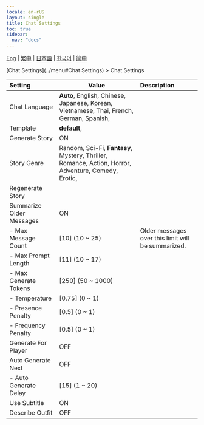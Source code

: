 ```yaml
---
locale: en-rUS
layout: single
title: Chat Settings
toc: true
sidebar:
  nav: "docs"
---
```

[Eng](/dancexr/menu/2025.4/chat/chat_settings) | [繁中](/tw/dancexr/menu/2025.4/chat/chat_settings) | [日本語](/jp/dancexr/menu/2025.4/chat/chat_settings) | [한국어](/kr/dancexr/menu/2025.4/chat/chat_settings) | [简中](/zh/dancexr/menu/2025.4/chat/chat_settings)

[Chat Settings](../menu#Chat Settings) > Chat Settings



| Setting | Value | Description |
| :--- | --- | :--- |
| Chat Language | **Auto**, English, Chinese, Japanese, Korean, Vietnamese, Thai, French, German, Spanish,  |  |
| Template | **default**,  |  |
| Generate Story | ON | 
| Story Genre | Random, Sci-Fi, **Fantasy**, Mystery, Thriller, Romance, Action, Horror, Adventure, Comedy, Erotic,  |  |
| Regenerate Story || 
| Summarize Older Messages | ON | 
|- Max Message Count | [10] (10 ~ 25) | Older messages over this limit will be summarized.
|- Max Prompt Length | [11] (10 ~ 17) | 
|- Max Generate Tokens | [250] (50 ~ 1000) | 
|- Temperature | [0.75] (0 ~ 1) | 
|- Presence Penalty | [0.5] (0 ~ 1) | 
|- Frequency Penalty | [0.5] (0 ~ 1) | 
| Generate For Player | OFF | 
| Auto Generate Next | OFF | 
|- Auto Generate Delay | [15] (1 ~ 20) | 
| Use Subtitle | ON | 
| Describe Outfit | OFF | 
